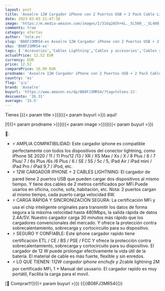 ```yaml
---
layout: post
title: 'Avoalre 12W Cargador iPhone con 2 Puertos USB + 2 Pack Cable Lightning 2M Certificado MFi Carga Rápida 2.4A Cargador de Pared Compatible para iPhone SE 2020 11Pro 12 13 XS X XR 8 7 6 iPad  Blanco'
date: 2023-03-03 21:47:18
image: 'https://m.media-amazon.com/images/I/31Gq2ASh+kL._SL500_._SL400_.jpg'
comments: true
category: ofertas
author: 'tole.es'
slug: 'B08FJ3MR54-es Avoalre 12W Cargador iPhone con 2 Puertos USB + 2 Pack...'
sku: 'B08FJ3MR54-es'
tags: [ 'Accesorios','Cables Lightning','Cables y accesorios','Cables y conectores','Informática','avoalre','ipad','iphone','🇪🇸', ]
actualPrice: 12.52 EUR
currency: EUR
price: 12.52
comparePrice: 16.99 EUR
prodname: 'Avoalre 12W Cargador iPhone con 2 Puertos USB + 2 Pack Cable Lightning 2M Certificado MFi Carga Rápida 2.4A Cargador de Pared Compatible para iPhone SE 2020 11Pro 12 13 XS X XR 8 7 6 iPad  Blanco'
country: 'es'
flag: '🇪🇸'
brand: 'Avoalre'
buyurl: 'https://www.amazon.es/dp/B08FJ3MR54/?tag=tolees-21'
descuento: '26.31'
average: '15.5'
---
```


Tienes [{{< param title >}}]({{< param buyurl >}}) aqui!

[![{{< param prodname >}}]({{< param image >}})]({{< param buyurl >}})

🔎:

- ⚡ AMPLIA COMPATIBILIDAD: Este cargador iphone es compatible perfectamente con todos los dispositivos del conector lightning, como iPhone SE 2020 / 11 / 11 Pro/12 /13 / XR / XS Max / Xs / X / 8 Plus / 8 / 7 Plus/ 7 / 6s Plus /6s /6 Plus / 6 / SE / 5S / 5c / 5, iPad Air / iPad mini / iPad Pro / iPad 9,7 / iPod, etc.
- ⚡ 12W CARGADOR IPHONE + 2 CABLES LIGHTNING: El cargador de pared tiene 2 puertos USB que pueden cargar dos dispositivos al mismo tiempo. Y tiene dos cables de 2 metros certificados por MFi.Puede usarlos en oficina, coche, sofa, habitación, etc. Nota: 2 puertos cargan al mismo tiempo, cada puerto carga velocidad 6W.
- ⚡ CARGA RÁPIDA Y SINCRONIZACIÓN SEGURA: La certificación MFi y usa el chip inteligente originales para transmitir los datos de forma segura a la máxima velocidad hasta 480Mbps, la salida rápida de datos 2.4A/5V. Nuestro cargador carga 30 minutos más rápido que los cargadores convencionales del mercado. Y ofrece la protección contra sobrecalentamiento, sobrecarga y cortocircuito para su dispositivo.
- ⚡ SEGURO Y CONFIABLE: Este iphone cargador rapido tiene certificación ETL / CE / BS / PSE / FCC Y ofrece la protección contra sobrecalentamiento, sobrecarga y cortocircuito para su dispositivo. El cargador de 12 W puede prolongar efectivamente la vida útil de la batería. El material de cable es más fuerte, flexible y sin enredos.
- ⚡ LO QUE TIENEN: 1*12W cargador iphone enchufe y 2*cable lightning 2M por certificado MFi, 1 * Manual del ususario. El cargador rapido es muy portátil, Facilita la carga para el movil.

[🛒 Comprar!!!]({{< param buyurl >}})
{{<world>}}B08FJ3MR54{{</world>}}
